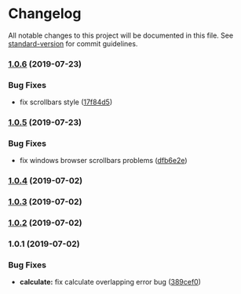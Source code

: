 # Changelog

All notable changes to this project will be documented in this file. See [standard-version](https://github.com/conventional-changelog/standard-version) for commit guidelines.

### [1.0.6](https://github.com/Nelayah/schedule/compare/v1.0.5...v1.0.6) (2019-07-23)


### Bug Fixes

* fix scrollbars style ([17f84d5](https://github.com/Nelayah/schedule/commit/17f84d5))



### [1.0.5](https://github.com/Nelayah/schedule/compare/v1.0.4...v1.0.5) (2019-07-23)


### Bug Fixes

* fix windows browser scrollbars problems ([dfb6e2e](https://github.com/Nelayah/schedule/commit/dfb6e2e))



### [1.0.4](https://github.com/Nelayah/schedule/compare/v1.0.3...v1.0.4) (2019-07-02)



### [1.0.3](https://github.com/Nelayah/schedule/compare/v1.0.2...v1.0.3) (2019-07-02)



### [1.0.2](https://github.com/Nelayah/schedule/compare/v1.0.1...v1.0.2) (2019-07-02)



### 1.0.1 (2019-07-02)


### Bug Fixes

* **calculate:** fix calculate overlapping error bug ([389cef0](https://github.com/Nelayah/schedule/commit/389cef0))
